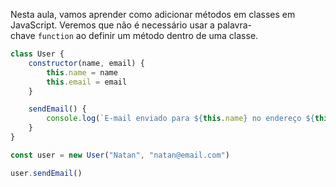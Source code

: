   
Nesta aula, vamos aprender como adicionar métodos em classes em JavaScript. Veremos que não é necessário usar a palavra-chave `function` ao definir um método dentro de uma classe.

```js
class User {
	constructor(name, email) {
		this.name = name
		this.email = email
	}

	sendEmail() {
		console.log(`E-mail enviado para ${this.name} no endereço ${this.email}`)
	}
}

const user = new User("Natan", "natan@email.com")

user.sendEmail()
```
